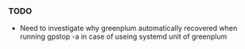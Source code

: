 ### TODO
- Need to investigate why greenplum automatically recovered when running gpstop -a in case of useing systemd unit of greenplum
